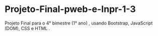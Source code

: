# Projeto-Final-pweb-e-Inpr-1-3
Projeto Final para o 4° bimestre (1° ano) , usando Bootstrap, JavaScript (DOM), CSS e HTML .
